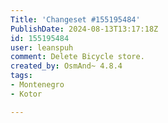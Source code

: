 ```yaml
---
Title: 'Changeset #155195484'
PublishDate: 2024-08-13T13:17:18Z
id: 155195484
user: leanspuh
comment: Delete Bicycle store.
created_by: OsmAnd~ 4.8.4
tags:
- Montenegro
- Kotor

---
```


